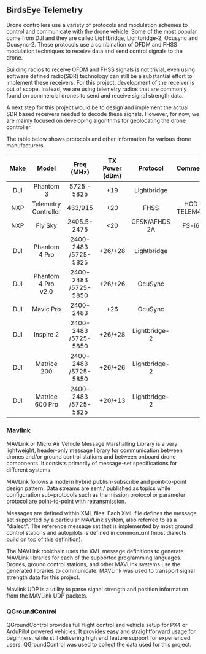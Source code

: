 
## BirdsEye Telemetry

Drone controllers use a variety of protocols and modulation schemes to control and communicate with the drone vehicle. Some of the most popular come from DJI and they are called Lightbridge, Lightbridge-2, Ocusync and Ocusync-2. These protocols use a combination of OFDM and FHSS modulation techniques to receive data and send control signals to the drone. 

Building radios to receive OFDM and FHSS signals is not trivial, even using software defined radio(SDR) technology can still be a substantial effort to implement these receivers. For this project, development of the receiver is out of scope. Instead, we are using telemetry radios that are commonly found on commercial drones to send and receive signal strength data. 

A next step for this project would be to design and implement the actual SDR based receivers needed to decode these signals. However, for now, we are mainly focused on developing algorithms for geolocating the drone controller. 

The table below shows protocols and other information for various drone manufacturers.

**Make**|**Model**|**Freq (MHz)**|**TX Power (dBm)**|**Protocol**|**Comments**
:-----:|:-----:|:-----:|:-----:|:-----:|:-----:
DJI|Phantom 3|5725 - 5825|+19|Lightbridge| 
NXP|Telemetry Controller|433/915|+20|FHSS|HGD-TELEM433
NXP|Fly Sky|2405.5-2475|<20|GFSK/AFHDS 2A|FS-i6S
DJI|Phantom 4 Pro|2400-2483 /5725-5825|+26/+28|Lightbridge| 
DJI|Phantom 4 Pro v2.0|2400-2483 /5725-5850|+26/+26|OcuSync| 
DJI|Mavic Pro|2400-2483|+26|OcuSync| 
DJI|Inspire 2|2400-2483 /5725-5850|+26/+28|Lightbridge-2| 
DJI |Matrice 200|2400-2483 /5725-5850|+26/+26|Lightbridge-2| 
DJI|Matrice 600 Pro|2400-2483 /5725-5825|+20/+13|Lightbridge-2| 

### Mavlink

MAVLink or Micro Air Vehicle Message Marshalling Library is a very lightweight, header-only message library for communication between drones and/or ground control stations and between onboard drone components. It consists primarily of message-set specifications for different systems.

MAVLink follows a modern hybrid publish-subscribe and point-to-point design pattern: Data streams are sent / published as topics while configuration sub-protocols such as the mission protocol or parameter protocol are point-to-point with retransmission.

Messages are defined within XML files. Each XML file defines the message set supported by a particular MAVLink system, also referred to as a "dialect". The reference message set that is implemented by most ground control stations and autopilots is defined in common.xml (most dialects build on top of this definition).

The MAVLink toolchain uses the XML message definitions to generate MAVLink libraries for each of the supported programming languages. Drones, ground control stations, and other MAVLink systems use the generated libraries to communicate. MAVLink was used to transport signal strength data for this project.

Mavlink UDP is a utility to parse signal strength and position information from the MAVLink UDP packets.

### QGroundControl

QGroundControl provides full flight control and vehicle setup for PX4 or ArduPilot powered vehicles. It provides easy and straightforward usage for beginners, while still delivering high end feature support for experienced users. QGroundControl was used to collect the data used for this project. 
